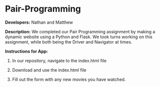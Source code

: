 # Pair-Programming

**Developers:** Nathan and Matthew

**Description:** We completed our Pair Programming assignment by making a dynamic website using a Python and Flask. We took turns working on this assignment, while both being the Driver and Navigator at times.


**Instructions for App:** 
1. In our repository, navigate to the index.html file

2. Download and use the index.html file

3. Fill out the form with any new movies you have watched. 
